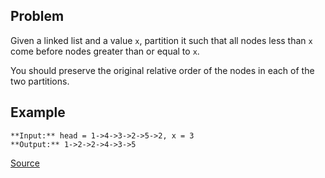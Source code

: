 ## Problem
Given a linked list and a value `x`, partition it such that all nodes less than `x` come before nodes greater than or equal to `x`.

You should preserve the original relative order of the nodes in each of the two partitions.

## Example
```
**Input:** head = 1->4->3->2->5->2, x = 3
**Output:** 1->2->2->4->3->5
```

[Source](https://leetcode.com/problems/partition-list/description/#)
